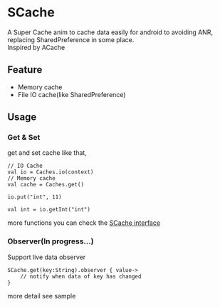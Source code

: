 # SCache
A Super Cache anim to cache data easily for android to avoiding ANR, replacing SharedPreference in some place.  
Inspired by ACache

## Feature
+ Memory cache
+ File IO cache(like SharedPreference)

## Usage
### Get & Set
get and set cache like that,

    // IO Cache
    val io = Caches.io(context)
    // Memory cache
    val cache = Caches.get()

    io.put("int", 11)

    val int = io.getInt("int")

more functions you can check the [SCache interface](https://github.com/pickerX/SCache/blob/master/scache/src/main/java/com/pickerx/scache/SCache.kt) 

### Observer(In progress...)
Support live data observer

    SCache.get(key:String).observer { value->
        // notify when data of key has changed 
    }

more detail see sample

